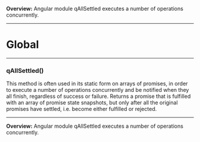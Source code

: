 **Overview:** Angular module qAllSettled executes a number of operations concurrently.








* * *

# Global





* * *

### qAllSettled() 

This method is often used in its static form on arrays of promises, in order to execute a number of operations concurrently and be notified when they all finish, regardless of success or failure.Returns a promise that is fulfilled with an array of promise state snapshots,but only after all the original promises have settled, i.e. become either fulfilled or rejected.




* * *







**Overview:** Angular module qAllSettled executes a number of operations concurrently.


